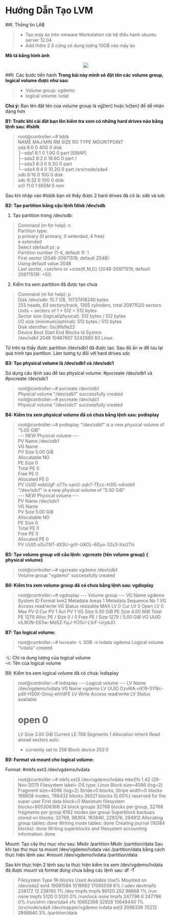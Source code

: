 Hướng Dẫn Tạo LVM
=================

##I. Thông tin LAB
> - Tạo máy ảo trên vmware Workstation cài hệ điều hành ubuntu server 12.04
> - Add thêm 2 ổ cứng có dung lượng 10GB vào máy ảo


**Mô tả bằng hình ảnh**
<br>
<p align="center"><img src="http://i.imgur.com/9rNADx4.png"></p>

##II. Các bước tiến hành 
**Trong bài này mình sẽ đặt tên các volume group, logical volume được như sau:**
> - Volume group: vgdemo
> - logical volume: lvdat

**Chú ý:** Bạn lên đặt tên của volume group là vg[ten] hoặc lv[ten] để dễ nhận dạng hơn

**B1: Trước khi cài đăt bạn lên kiểm tra xem có những hard drives nào bằng lệnh sau: #lsblk**

> root@controller:~# lsblk <br>
> NAME   MAJ:MIN RM   SIZE RO TYPE MOUNTPOINT <br>
> sda      8:0    0    40G  0 disk <br>
> ├─sda1   8:1    0   1.9G  0 part [SWAP] <br>
> ├─sda2   8:2    0  18.6G  0 part / <br>
> ├─sda3   8:3    0   9.3G  0 part <br>
> └─sda4   8:4    0  10.2G  0 part /srv/node/sda4 <br>
> sdb      8:16   0    10G  0 disk <br>
> sdc      8:32   0    10G  0 disk <br>
> sr0     11:0    1   665M  0 rom <br>

Sau khi nhập vào #lsblk bạn sẽ thấy được 2 hard drives đã có là: sdb và sdc

**B2:  Tạo partition bằng cậu lệnh fdisk /dev/sdb**

1.	Tạo partition trong /dev/sdb:
> Command (m for help): n  <br>
> Partition type: <br>
>    p   primary (0 primary, 0 extended, 4 free)<br>
>    e   extended<br>
> Select (default p): p<br>
> Partition number (1-4, default 1): 1<br>
> First sector (2048-20971519, default 2048):<br>
> Using default value 2048 <br>
> Last sector, +sectors or +size{K,M,G} (2048-20971519, default 20971519): +5G<br>

2.	Kiểm tra xem partition đã được tạo chưa 
> Command (m for help): p <br>
> Disk /dev/sdb: 10.7 GB, 10737418240 bytes <br>
> 255 heads, 63 sectors/track, 1305 cylinders, total 20971520 sectors <br>
> Units = sectors of 1 * 512 = 512 bytes <br>
> Sector size (logical/physical): 512 bytes / 512 bytes <br>
> I/O size (minimum/optimal): 512 bytes / 512 bytes <br>
> Disk identifier: 0xc8fe9a22 <br>
> Device Boot      Start         End      Blocks   Id  System <br>
> /dev/sdb1        2048     10487807    5242880   83  Linux <br>

Từ trên ta thấy được partition /dev/sdb1 đã được tạo. Sau đó ấn w để lưu lại quá trình tạo partition. Làm tương tự đối với hard drives sdc

**B3: Tạo physical volume là /dev/sdb1 và /dev/sdc1**

Sử dụng câu lệnh sau để tao physical volume: #pvcreate /dev/sdb1 và #pvcreate /dev/sdc1

> root@controller:~# pvcreate /dev/sdb1<br>
>   Physical volume "/dev/sdb1" successfully created<br>
> root@controller:~# pvcreate /dev/sdc1<br>
>    Physical volume "/dev/sdc1" successfully created<br>

**B4: Kiểm tra xem physical volume đã có chưa bằng lệnh sau: pvdisplay**

> root@controller:~# pvdisplay
>   "/dev/sdb1" is a new physical volume of "5.00 GiB"<br>
>   --- NEW Physical volume ---<br>
>   PV Name               /dev/sdb1<br>
>   VG Name<br>
>   PV Size               5.00 GiB<br>
>   Allocatable           NO<br>
>   PE Size               0<br>
>   Total PE              0<br>
>   Free PE               0<br>
>   Allocated PE          0<br>
>   PV UUID               wdzUgF-s77s-vanU-zqh7-TEcc-H3I5-n4nob0 <br>
>   "/dev/sdc1" is a new physical volume of "5.00 GiB"<br>
>   --- NEW Physical volume ---<br>
>   PV Name               /dev/sdc1<br>
>   VG Name<br>
>   PV Size               5.00 GiB<br>
>   Allocatable           NO<br>
>   PE Size               0<br>
>   Total PE              0<br>
>   Free PE               0<br>
>   Allocated PE          0<br>
>   PV UUID               oSuTNT-dX3U-grfr-UKOL-6Gyo-32s3-XsUTIc<br>

**B5: Tạo volume group với câu lệnh: vgcreate {tên volume group} { physical volume}**

> root@controller:~# vgcreate vgdemo /dev/sdb1 <br>
>   Volume group "vgdemo" successfully created <br>

**B6: Kiểm tra xem volume group đã có chưa bằng lệnh sau: vgdisplay**

> root@controller:~# vgdisplay
>   --- Volume group ---
>   VG Name               vgdemo
>   System ID
>   Format                lvm2
>   Metadata Areas        1
>   Metadata Sequence No  1
>   VG Access             read/write
>   VG Status             resizable
>   MAX LV                0
>   Cur LV                0
>   Open LV               0
>   Max PV                0
>   Cur PV                1
>   Act PV                1
>   VG Size               5.00 GiB
>   PE Size               4.00 MiB
>   Total PE              1279
>   Alloc PE / Size       0 / 0
>   Free  PE / Size       1279 / 5.00 GiB
>   VG UUID               vlL9ON-E63w-MdSZ-fxjJ-YO5U-L1cF-UrydJO

**B7: Tạo logical volume:**

> root@controller:~# lvcreate -L 3GB -n lvdata vgdemo
>   Logical volume "lvdata" created

-L:  Chỉ ra dung lượng của logical volume <br>
-n: Tên của logical volume <br>

B8: Kiểm tra xem logical volume đã có chưa: lvdisplay

> root@controller:~# lvdisplay
>   --- Logical volume ---
>   LV Name                /dev/vgdemo/lvdata
>   VG Name                vgdemo
>   LV UUID                OzvRiA-nX19-5YNc-pdlI-HS0X-Gmuj-ehVdFE
>   LV Write Access        read/write
>   LV Status              available
>   # open                 0
>   LV Size                3.00 GiB
>   Current LE             768
>   Segments               1
>   Allocation             inherit
>   Read ahead sectors     auto
>   - currently set to     256
>  Block device           252:0

**B9: Format  và mount cho logical volume:**

Format: #mkfs.ext3 /dev/vgdemo/lvdata

> root@controller:~# mkfs.ext3 /dev/vgdemo/lvdata
> mke2fs 1.42 (29-Nov-2011)
> Filesystem label=
> OS type: Linux
> Block size=4096 (log=2)
> Fragment size=4096 (log=2)
> Stride=0 blocks, Stripe width=0 blocks
> 196608 inodes, 786432 blocks
> 39321 blocks (5.00%) reserved for the super user
> First data block=0
> Maximum filesystem blocks=805306368
> 24 block groups
> 32768 blocks per group, 32768 fragments per group
> 8192 inodes per group
> Superblock backups stored on blocks:
>         32768, 98304, 163840, 229376, 294912
> Allocating group tables: done
> Writing inode tables: done
> Creating journal (16384 blocks):
> done
> Writing superblocks and filesystem accounting information: done

Mount:
Tạo cây thư mục như sau:
Mkdir /partition
Mkdir /partition/data
Sau khi tạo thư mục ta mount /dev/vgdemo/lvdata vào /partition/data bằng cách thực hiện lệnh sau:
 #mount /dev/vgdemo/lvdata /partition/data

Sau khi thực hiện 2 lệnh sau ta thực hiện kiểm tra xem /dev/vgdemo/lvdata đã được mount và format đúng chưa bằng các lệnh sau: df -T
> Filesystem                Type     1K-blocks    Used Available Use% Mounted on
> /dev/sda2                 ext4      19091584 1019992  17095056   6% /
> udev                      devtmpfs    238172      12    238160   1% /dev
> tmpfs                     tmpfs        99120     252     98868   1% /run
> none                      tmpfs         5120       0      5120   0% /run/lock
> none                      tmpfs       247796       0    247796   0% /run/shm
> /dev/sda4                 xfs       10682368   32928  10649440   1% /srv/node/sda4
> /dev/mapper/vgdemo-lvdata ext3       3096336   70212   2868840   3% /partition/data

